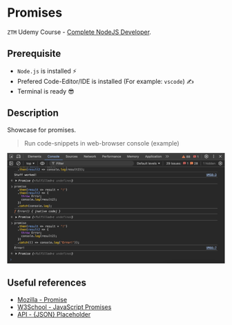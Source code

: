 # Promises

`ZTM` Udemy Course - [Complete NodeJS Developer](https://www.udemy.com/course/complete-nodejs-developer-zero-to-mastery).

## Prerequisite

- `Node.js` is installed ⚡
- Prefered Code-Editor/IDE is installed (For example: `vscode`) ✍
- Terminal is ready 😎

## Description

Showcase for promises.

> Run code-snippets in web-browser console (example)

<img src="./docs/img/console.png" alt="console" width="600">

## Useful references

- [Mozilla - Promise](https://developer.mozilla.org/en-US/docs/Web/JavaScript/Reference/Global_Objects/Promise)
- [W3School - JavaScript Promises](https://www.w3schools.com/js/js_promise.asp)
- [API - {JSON} Placeholder](https://jsonplaceholder.typicode.com/)